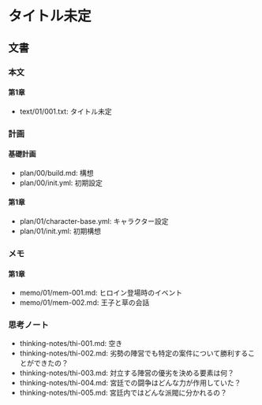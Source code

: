 # タイトル未定
## 文書
### 本文
#### 第1章
- text/01/001.txt: タイトル未定

### 計画
#### 基礎計画
- plan/00/build.md: 構想
- plan/00/init.yml: 初期設定

#### 第1章
- plan/01/character-base.yml: キャラクター設定
- plan/01/init.yml:           初期構想

### メモ
#### 第1章
- memo/01/mem-001.md: ヒロイン登場時のイベント
- memo/01/mem-002.md: 王子と草の会話

### 思考ノート
- thinking-notes/thi-001.md: 空き
- thinking-notes/thi-002.md: 劣勢の陣営でも特定の案件について勝利することができたの？
- thinking-notes/thi-003.md: 対立する陣営の優劣を決める要素は何？
- thinking-notes/thi-004.md: 宮廷での闘争はどんな力が作用していた？
- thinking-notes/thi-005.md: 宮廷内ではどんな派閥に分かれるの？
